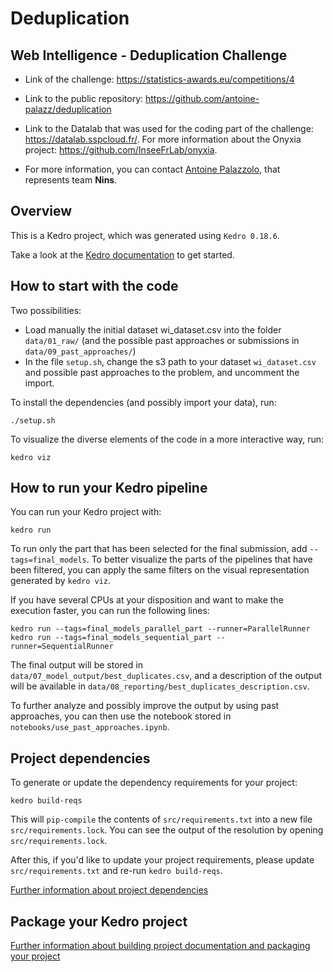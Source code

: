 # Deduplication

## Web Intelligence - Deduplication Challenge

- Link of the challenge: https://statistics-awards.eu/competitions/4

- Link to the public repository: https://github.com/antoine-palazz/deduplication

- Link to the Datalab that was used for the coding part of the challenge: https://datalab.sspcloud.fr/. For more information about the Onyxia project: https://github.com/InseeFrLab/onyxia.

- For more information, you can contact [Antoine Palazzolo](mailto:antoine.palazzolo@insee.fr), that represents team **Nins**.

## Overview

This is a Kedro project, which was generated using `Kedro 0.18.6`.

Take a look at the [Kedro documentation](https://kedro.readthedocs.io) to get started.

## How to start with the code

Two possibilities:
- Load manually the initial dataset wi_dataset.csv into the folder ```data/01_raw/``` (and the possible past approaches or submissions in ```data/09_past_approaches/```)
- In the file ```setup.sh```, change the s3 path to your dataset ```wi_dataset.csv``` and possible past approaches to the problem, and uncomment the import.

To install the dependencies (and possibly import your data), run:

```
./setup.sh
```

To visualize the diverse elements of the code in a more interactive way, run:

```
kedro viz
```

## How to run your Kedro pipeline

You can run your Kedro project with:

```
kedro run
```

To run only the part that has been selected for the final submission, add ```--tags=final_models```. To better visualize the parts of the pipelines that have been filtered, you can apply the same filters on the visual representation generated by ```kedro viz```.

If you have several CPUs at your disposition and want to make the execution faster, you can run the following lines:
```
kedro run --tags=final_models_parallel_part --runner=ParallelRunner
kedro run --tags=final_models_sequential_part --runner=SequentialRunner
```

The final output will be stored in ```data/07_model_output/best_duplicates.csv```, and a description of the output will be available in ```data/08_reporting/best_duplicates_description.csv```.

To further analyze and possibly improve the output by using past approaches, you can then use the notebook stored in ```notebooks/use_past_approaches.ipynb```.

## Project dependencies

To generate or update the dependency requirements for your project:

```
kedro build-reqs
```

This will `pip-compile` the contents of `src/requirements.txt` into a new file `src/requirements.lock`. You can see the output of the resolution by opening `src/requirements.lock`.

After this, if you'd like to update your project requirements, please update `src/requirements.txt` and re-run `kedro build-reqs`.

[Further information about project dependencies](https://kedro.readthedocs.io/en/stable/kedro_project_setup/dependencies.html#project-specific-dependencies)

## Package your Kedro project

[Further information about building project documentation and packaging your project](https://kedro.readthedocs.io/en/stable/tutorial/package_a_project.html)
